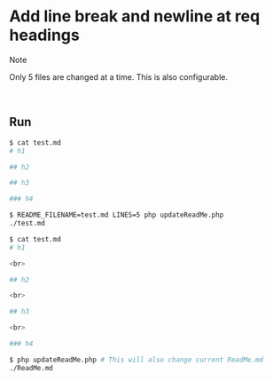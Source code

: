 # Add line break and newline at req headings

> [!NOTE]
> Only 5 files are changed at a time. This is also configurable.

<br>

## Run

```bash
$ cat test.md
# h1

## h2

## h3

### h4

$ README_FILENAME=test.md LINES=5 php updateReadMe.php
./test.md

$ cat test.md
# h1

<br>

## h2

<br>

## h3

<br>

### h4

$ php updateReadMe.php # This will also change current ReadMe.md
./ReadMe.md
```

